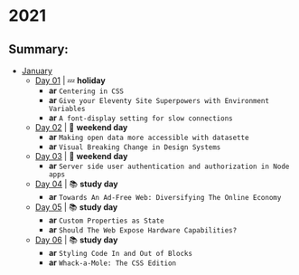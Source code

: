 # 2021

## Summary:

- [January](jan/README.md)
  - [Day 01](jan/01-01-2021.md) | :zzz: **holiday**
    - **ar** `Centering in CSS`
    - **ar** `Give your Eleventy Site Superpowers with Environment Variables`
    - **ar** `A font-display setting for slow connections`
  - [Day 02](jan/01-02-2021.md) | :sunrise_over_mountains: **weekend day**
    - **ar** `Making open data more accessible with datasette`
    - **ar** `Visual Breaking Change in Design Systems`
  - [Day 03](jan/01-03-2021.md) | :sunrise_over_mountains: **weekend day**
    - **ar** `Server side user authentication and authorization in Node apps`
  - [Day 04](jan/01-04-2021.md) | :books: **study day**
    - **ar** `Towards An Ad-Free Web: Diversifying The Online Economy`
  - [Day 05](jan/01-05-2021.md) | :books: **study day**
    - **ar** `Custom Properties as State`
    - **ar** `Should The Web Expose Hardware Capabilities?`
  - [Day 06](jan/01-06-2021.md) | :books: **study day**
    - **ar** `Styling Code In and Out of Blocks`
    - **ar** `Whack-a-Mole: The CSS Edition`
